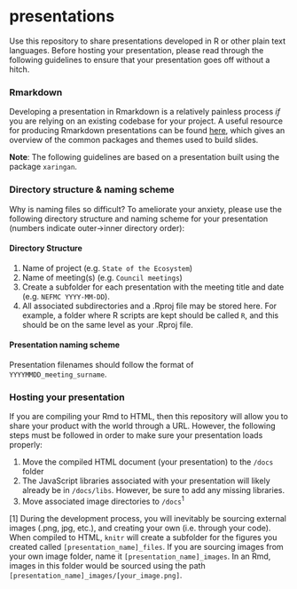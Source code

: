 # presentations
Use this repository to share presentations developed in R or other plain text languages. Before hosting your presentation, please read through the following guidelines to ensure that your presentation goes off without a hitch.

### Rmarkdown
Developing a presentation in Rmarkdown is a relatively painless process *if* you are relying on an existing codebase for your project. A useful resource for producing Rmarkdown presentations can be found [here](https://bookdown.org/yihui/rmarkdown/presentations.html), which gives an overview of the common packages and themes used to build slides. 

**Note**: The following guidelines are based on a presentation built using the package `xaringan`.

### Directory structure & naming scheme
Why is naming files so difficult? To ameliorate your anxiety, please use the following directory structure and naming scheme for your presentation (numbers indicate outer->inner directory order):

#### Directory Structure
1.  Name of project (e.g. `State of the Ecosystem`)
2.  Name of meeting(s) (e.g. `Council meetings`)
3.  Create a subfolder for each presentation with the meeting title and date (e.g. `NEFMC YYYY-MM-DD`). 
4.  All associated subdirectories and a .Rproj file may be stored here. For example, a folder where R scripts are kept should be called `R`, and this should be on the same level as your .Rproj file. 

#### Presentation naming scheme
Presentation filenames should follow the format of `YYYYMMDD_meeting_surname`.

### Hosting your presentation
If you are compiling your Rmd to HTML, then this repository will allow you to share your product with the world through a URL. However, the following steps must be followed in order to make sure your presentation loads properly: 

1.  Move the compiled HTML document (your presentation) to the `/docs` folder
2.  The JavaScript libraries associated with your presentation will likely already be in `/docs/libs`. However, be sure to add any missing libraries.
3.  Move associated image directories to `/docs`<sup>1</sup> 

[1] During the development process, you will inevitably be sourcing external images (.png, jpg, etc.), and creating your own (i.e. through your code). When compiled to HTML, `knitr` will create a subfolder for the figures you created called `[presentation_name]_files`. If you are sourcing images from your own image folder, name it `[presentation_name]_images`. In an Rmd, images in this folder would be sourced using the path `[presentation_name]_images/[your_image.png]`.
